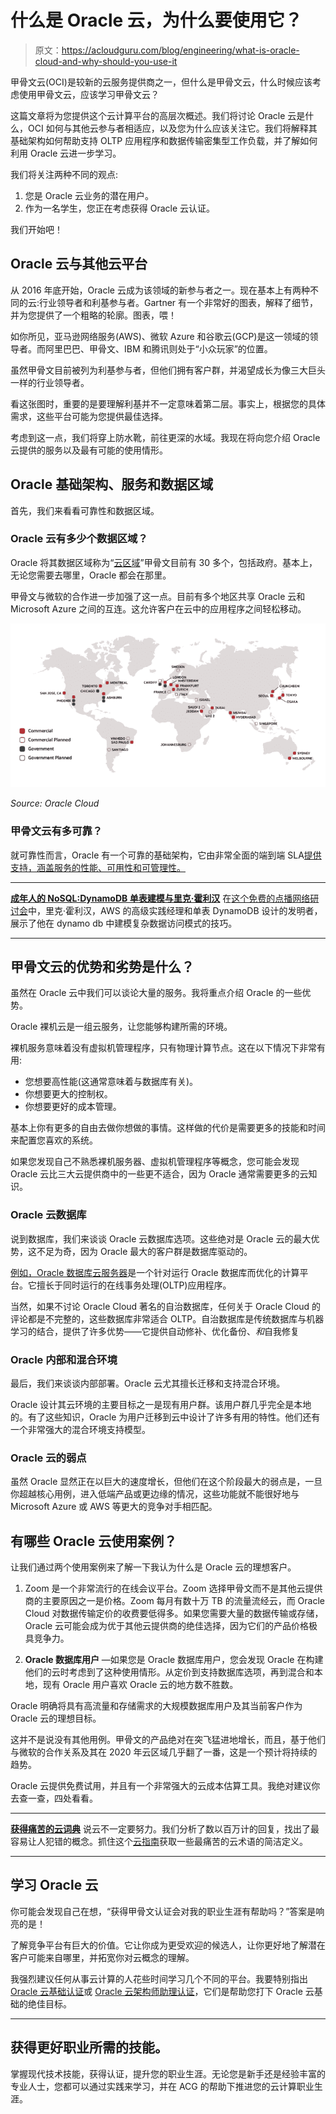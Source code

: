 # 什么是 Oracle 云，为什么要使用它？

> 原文：<https://acloudguru.com/blog/engineering/what-is-oracle-cloud-and-why-should-you-use-it>

甲骨文云(OCI)是较新的云服务提供商之一，但什么是甲骨文云，什么时候应该考虑使用甲骨文云，应该学习甲骨文云？

这篇文章将为您提供这个云计算平台的高层次概述。我们将讨论 Oracle 云是什么，OCI 如何与其他云参与者相适应，以及您为什么应该关注它。我们将解释其基础架构如何帮助支持 OLTP 应用程序和数据传输密集型工作负载，并了解如何利用 Oracle 云进一步学习。

我们将关注两种不同的观点:

1.  您是 Oracle 云业务的潜在用户。
2.  作为一名学生，您正在考虑获得 Oracle 云认证。

我们开始吧！

## Oracle 云与其他云平台

从 2016 年底开始，Oracle 云成为该领域的新参与者之一。现在基本上有两种不同的云:行业领导者和利基参与者。Gartner 有一个非常好的图表，解释了细节，并为您提供了一个粗略的轮廓。图表，喂！

如你所见，亚马逊网络服务(AWS)、微软 Azure 和谷歌云(GCP)是这一领域的领导者。而阿里巴巴、甲骨文、IBM 和腾讯则处于“小众玩家”的位置。

虽然甲骨文目前被列为利基参与者，但他们拥有客户群，并渴望成长为像三大巨头一样的行业领导者。

看这张图时，重要的是要理解利基并不一定意味着第二层。事实上，根据您的具体需求，这些平台可能为您提供最佳选择。

考虑到这一点，我们将穿上防水靴，前往更深的水域。我现在将向您介绍 Oracle 云提供的服务以及最有可能的使用情形。

## Oracle 基础架构、服务和数据区域

首先，我们来看看可靠性和数据区域。

### Oracle 云有多少个数据区域？

Oracle 将其数据区域称为“[云区域](https://www.oracle.com/cloud/architecture-and-regions/)”甲骨文目前有 30 多个，包括政府。基本上，无论您需要去哪里，Oracle 都会在那里。

甲骨文与微软的合作进一步加强了这一点。目前有多个地区共享 Oracle 云和 Microsoft Azure 之间的互连。这允许客户在云中的应用程序之间轻松移动。

![](img/c6fd3d632901a5675fd372b936041392.png)

*Source: Oracle Cloud*

### 甲骨文云有多可靠？

就可靠性而言，Oracle 有一个可靠的基础架构，它由非常全面的端到端 SLA[提供支持，涵盖服务的性能、可用性和可管理性。](https://www.oracle.com/cloud/iaas/sla.html)

* * *

[**成年人的 NoSQL:DynamoDB 单表建模与里克·霍利汉**](https://get.acloudguru.com/nosql-for-grownups-dynamodb-webinar) 在[这个免费的点播网络研讨会](https://get.acloudguru.com/nosql-for-grownups-dynamodb-webinar)中，里克·霍利汉，AWS 的高级实践经理和单表 DynamoDB 设计的发明者，展示了他在 dynamo db 中建模复杂数据访问模式的技巧。

* * *

## 甲骨文云的优势和劣势是什么？

虽然在 Oracle 云中我们可以谈论大量的服务。我将重点介绍 Oracle 的一些优势。

Oracle 裸机云是一组云服务，让您能够构建所需的环境。

裸机服务意味着没有虚拟机管理程序，只有物理计算节点。这在以下情况下非常有用:

*   您想要高性能(这通常意味着与数据库有关)。
*   你想要更大的控制权。
*   你想要更好的成本管理。

基本上你有更多的自由去做你想做的事情。这样做的代价是需要更多的技能和时间来配置您喜欢的系统。

如果您发现自己不熟悉裸机服务器、虚拟机管理程序等概念，您可能会发现 Oracle 云比三大云提供商中的一些更不适合，因为 Oracle 通常需要更多的云知识。

### Oracle 云数据库

说到数据库，我们来谈谈 Oracle 云数据库选项。这些绝对是 Oracle 云的最大优势，这不足为奇，因为 Oracle 最大的客户群是数据库驱动的。

[例如，Oracle 数据库云服务器](https://www.oracle.com/au/engineered-systems/exadata/)是一个针对运行 Oracle 数据库而优化的计算平台。它擅长于同时运行的在线事务处理(OLTP)应用程序。

当然，如果不讨论 Oracle Cloud 著名的自治数据库，任何关于 Oracle Cloud 的评论都是不完整的，这些数据库非常适合 OLTP。自治数据库是传统数据库与机器学习的结合，提供了许多优势——它提供自动修补、优化备份、*和*自我修复

### Oracle 内部和混合环境

最后，我们来谈谈内部部署。Oracle 云尤其擅长迁移和支持混合环境。

Oracle 设计其云环境的主要目标之一是现有用户群。该用户群几乎完全是本地的。有了这些知识，Oracle 为用户迁移到云中设计了许多有用的特性。他们还有一个非常强大的混合环境支持模型。

### Oracle 云的弱点

虽然 Oracle 显然正在以巨大的速度增长，但他们在这个阶段最大的弱点是，一旦你超越核心用例，进入低端产品或更边缘的情况，这些功能就不能很好地与 Microsoft Azure 或 AWS 等更大的竞争对手相匹配。

## 有哪些 Oracle 云使用案例？

让我们通过两个使用案例来了解一下我认为什么是 Oracle 云的理想客户。

1.  Zoom 是一个非常流行的在线会议平台。Zoom 选择甲骨文而不是其他云提供商的主要原因之一是价格。Zoom 每月有数十万 TB 的流量流经云，而 Oracle Cloud 对数据传输定价的收费要低得多。如果您需要大量的数据传输或存储，Oracle 云可能会成为优于其他云提供商的绝佳选择，因为它们的产品价格极具竞争力。

2.  **Oracle 数据库用户** —如果您是 Oracle 数据库用户，您会发现 Oracle 在构建他们的云时考虑到了这种使用情形。从定价到支持数据库选项，再到混合和本地，现有 Oracle 用户喜欢 Oracle 云的地方数不胜数。

Oracle 明确将具有高流量和存储需求的大规模数据库用户及其当前客户作为 Oracle 云的理想目标。

这并不是说没有其他用例。甲骨文的产品绝对在突飞猛进地增长，而且，基于他们与微软的合作关系及其在 2020 年云区域几乎翻了一番，这是一个预计将持续的趋势。

Oracle 云提供免费试用，并且有一个非常强大的云成本估算工具。我绝对建议你去查一查，四处看看。

* * *

[**获得痛苦的云词典**](https://get.acloudguru.com/cloud-dictionary-of-pain)
说云不一定要努力。我们分析了数以百万计的回复，找出了最容易让人犯错的概念。抓住这个[云指南](https://get.acloudguru.com/cloud-dictionary-of-pain)获取一些最痛苦的云术语的简洁定义。

* * *

## 学习 Oracle 云

你可能会发现自己在想，“获得甲骨文认证会对我的职业生涯有帮助吗？”答案是响亮的是！

了解竞争平台有巨大的价值。它让你成为更受欢迎的候选人，让你更好地了解潜在客户可能来自哪里，并拓宽你对云概念的理解。

我强烈建议任何从事云计算的人花些时间学习几个不同的平台。我要特别指出 [Oracle 云基础认证](https://www.oracle.com/cloud/iaas/training/foundations.html)或 [Oracle 云架构师助理认证](https://www.oracle.com/cloud/iaas/training/architect-associate.html)，它们是帮助您打下 Oracle 云基础的绝佳目标。

* * *

## 获得更好职业所需的技能。

掌握现代技术技能，获得认证，提升您的职业生涯。无论您是新手还是经验丰富的专业人士，您都可以通过实践来学习，并在 ACG 的帮助下推进您的云计算职业生涯。